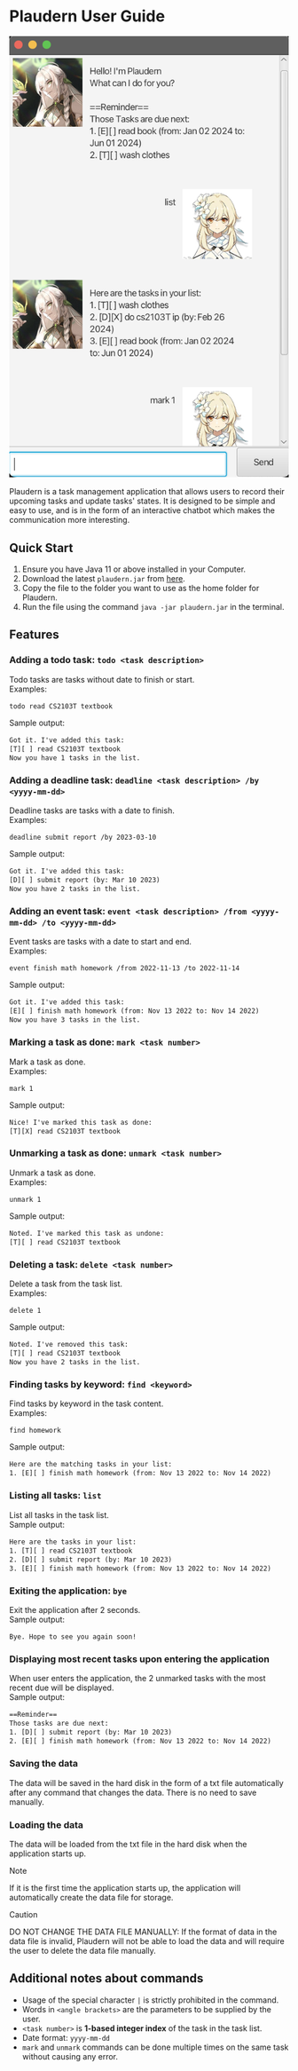 # Plaudern User Guide

![Screenshot of Plaudern](Ui.png)

Plaudern is a task management application that allows users to record their upcoming tasks and update tasks' states. 
It is designed to be simple and easy to use, and is in the form of an interactive chatbot which makes the communication more interesting.

## Quick Start

1. Ensure you have Java 11 or above installed in your Computer.
2. Download the latest `plaudern.jar` from [here](https://github.com/Ella-e/ip/releases).
3. Copy the file to the folder you want to use as the home folder for Plaudern.
4. Run the file using the command `java -jar plaudern.jar` in the terminal.


## Features

### Adding a todo task: `todo <task description>`
Todo tasks are tasks without date to finish or start.<br>
Examples: 
```
todo read CS2103T textbook
```
Sample output:
```
Got it. I've added this task:
[T][ ] read CS2103T textbook
Now you have 1 tasks in the list.
```

### Adding a deadline task: `deadline <task description> /by <yyyy-mm-dd>`
Deadline tasks are tasks with a date to finish.<br>
Examples: 
```
deadline submit report /by 2023-03-10
```
Sample output:
```
Got it. I've added this task:
[D][ ] submit report (by: Mar 10 2023)
Now you have 2 tasks in the list.
```

### Adding an event task: `event <task description> /from <yyyy-mm-dd> /to <yyyy-mm-dd>`
Event tasks are tasks with a date to start and end.<br>
Examples:
```
event finish math homework /from 2022-11-13 /to 2022-11-14
```
Sample output:
```
Got it. I've added this task:
[E][ ] finish math homework (from: Nov 13 2022 to: Nov 14 2022)
Now you have 3 tasks in the list.
```

### Marking a task as done: `mark <task number>`
Mark a task as done.<br>
Examples:
```
mark 1
```
Sample output:
```
Nice! I've marked this task as done:
[T][X] read CS2103T textbook
```

### Unmarking a task as done: `unmark <task number>`
Unmark a task as done.<br>
Examples:
```
unmark 1
```
Sample output:
```
Noted. I've marked this task as undone:
[T][ ] read CS2103T textbook
```

### Deleting a task: `delete <task number>`
Delete a task from the task list.<br>
Examples:
```
delete 1
```
Sample output:
```
Noted. I've removed this task:
[T][ ] read CS2103T textbook
Now you have 2 tasks in the list.
```

### Finding tasks by keyword: `find <keyword>`
Find tasks by keyword in the task content.<br>
Examples:
```
find homework
```
Sample output:
```
Here are the matching tasks in your list:
1. [E][ ] finish math homework (from: Nov 13 2022 to: Nov 14 2022)
```

### Listing all tasks: `list`
List all tasks in the task list.<br>
Sample output:
```
Here are the tasks in your list:
1. [T][ ] read CS2103T textbook
2. [D][ ] submit report (by: Mar 10 2023)
3. [E][ ] finish math homework (from: Nov 13 2022 to: Nov 14 2022)
```

### Exiting the application: `bye`
Exit the application after 2 seconds.<br>
Sample output:
```
Bye. Hope to see you again soon!
```

### Displaying most recent tasks upon entering the application
When user enters the application, the 2 unmarked tasks with the most recent due will be displayed.<br>
Sample output:
```
==Reminder==
Those tasks are due next:
1. [D][ ] submit report (by: Mar 10 2023)
2. [E][ ] finish math homework (from: Nov 13 2022 to: Nov 14 2022)
```

### Saving the data
The data will be saved in the hard disk in the form of a txt file automatically after any command that changes the data. There is no need to save manually.

### Loading the data
The data will be loaded from the txt file in the hard disk when the application starts up.
>[!NOTE]
> If it is the first time the application starts up, the application will automatically create the data file for storage.

>[!CAUTION]
> DO NOT CHANGE THE DATA FILE MANUALLY: If the format of data in the data file is invalid, Plaudern will not be able to load the data and will require the user to delete the data file manually.

## Additional notes about commands
- Usage of the special character `|` is strictly prohibited in the command.
- Words in `<angle brackets>` are the parameters to be supplied by the user.
- `<task number>` is **1-based integer index** of the task in the task list.
- Date format: `yyyy-mm-dd`
- `mark` and `unmark` commands can be done multiple times on the same task without causing any error.